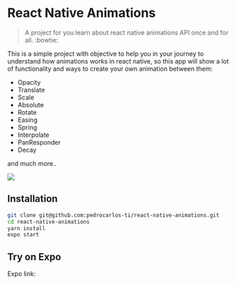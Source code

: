 # React Native Animations

> A project for you learn about react native animations API once and for all. :bowtie:

This is a simple project with objective to help you in your journey to understand how animations works in react native, so this app will show a lot of functionality and ways to create your own animation between them:

- Opacity
- Translate
- Scale
- Absolute
- Rotate
- Easing
- Spring
- Interpolate
- PanResponder
- Decay

and much more..

![](https://media.giphy.com/media/eNMlQ9HxkpKrFCOmZo/giphy.gif)

## Installation

```sh
git clone git@github.com:pedrocarlos-ti/react-native-animations.git
cd react-native-animations
yarn install
expo start
```

## Try on Expo

Expo link:
